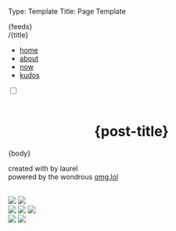 Type: Template
Title: Page Template


<!DOCTYPE html>
<html lang="en">
<head>
<title>laurel{separator}{post-title}</title>
<meta charset="utf-8">
<meta name="viewport" content="width=device-width, initial-scale=1">
{feeds}
<style>
@import url('https://pvinis.github.io/iosevka-webfont/3.4.1/iosevka.css');
@import url('https://static.omg.lol/type/fontawesome-free/css/all.css');
@import url('https://fonts.googleapis.com/css2?family=Lily+Script+One&display=swap');
</style>
<link rel="stylesheet" href="https://laurel.omg.lol/style.css">
</head>
<body>
<div class="top">
    <div class="title-bar">
      <span class="weblog-title-sm"><a href="/"><a href="/"><i class="fa-solid fa-house"></i></a>/{title}</span>
    </div>  
      <div class="dropdown">
            <a href="javascript:void(0);" class="icon" onclick="dropDown()">
                <i class="fa fa-bars"></i>
              </a>
              <div class="dropdown">
            <div id="navLinks">
                <ul>
                <li><a href="/">home</a></li> 
                <li><a href="/about">about</a></li>
                <li><a href="/noww">now</a></li>
                <li><a href="/kudos">kudos</a></li>
            </ul>
            </div>
            </div>
          </div> 
          <div class="toggle">
            <div class="darkmode">
              <input type="checkbox" class="checkbox" id="checkbox">
              <label for="checkbox" class="label"></label>
                <div class="ball"></div>
              </label>
            </div>
          </div>

</div>
</head>

<body>
<header>
</header>

<main>
<h1 class="shadow" style="font-family: var(--heading); text-align: center;">{post-title}</h1>

<div class="content">
{body}
</div>

</main>

<footer>
    <p>created with <i class="fas fa-heart" style="color: var(--accent3);""></i> by laurel
        <br>
    <i class="fas fas fa-bolt" style="color: var(--link-hov);"></i> powered by the wondrous <a href="https://omg.lol">omg.lol</a> <i class="fas fas fa-bolt" style="color: var(--link-hov);"></i></p>
<br>
<div class="btns">
    <a href="https://ko-fi.com/s/4662b19f61"><img src="https://2ell.b-cdn.net/MadeByAHuman_08.png"></a> <a href="https://ko-fi.com/s/4662b19f61"><img src="https://2ell.b-cdn.net/NeverByAi_04.png"></a><br>
<img src="https://2ell.b-cdn.net/interoperability-pledge-an.gif"> <a href="https://archlinux.org/"><img src="https://2ell.b-cdn.net/arch-btn1.png"></a> <img src="https://2ell.b-cdn.net/furby.gif"><br>
<a href="https://obsidian.md/"><img src="https://2ell.b-cdn.net/obsidian-btn.png"></a> <img src="https://2ell.b-cdn.net/Y2K.gif"> 
</div>
</footer>



<script>
function dropDown() {
    var x = document.getElementById("navLinks");
    if (x.style.display === "block") {
      x.style.display = "none";
    } else {
      x.style.display = "block";
    }
  } 

const checkbox =document.getElementById('checkbox')

checkbox.addEventListener('click',checkMode)

                      function checkMode() {
                            if (localStorage.getItem('isDarkMode')=='true'){
                                localStorage.setItem('isDarkMode', false)} 
                                else 
                                {localStorage.setItem('isDarkMode', true)}
                                toggle();
                        };

                        function toggle(){
                            if (localStorage.getItem('isDarkMode')=='true'){
                            
                                document.body.classList.add('dark-mode');
                        }
                        if (localStorage.getItem('isDarkMode') === 'false'){
                                
                            document.body.classList.remove('dark-mode');
                            };
                        }
                        toggle()
</script>
</body>
</html>